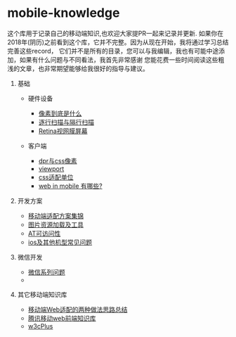 # mobile-knowledge

这个库用于记录自己的移动端知识,也欢迎大家提PR一起来记录并更新.
如果你在2018年(阴历)之前看到这个库，它并不完整。因为从现在开始，我将通过学习总结完善这些record，
它们并不是所有的目录，您可以与我编辑，我也有可能中途添加，如果有什么问题与不同看法，我首先非常感谢
您能花费一些时间阅读这些粗浅的文章，也非常期望能够给我很好的指导与建议。

1. 基础

   + 硬件设备
     + [像素到底是什么](https://github.com/TongDaDa/mobile-knowledge/blob/master/base/pixel.md)
     + [逐行扫描与隔行扫描](https://github.com/TongDaDa/mobile-knowledge/blob/master/base/scan.md)
     + [Retina视网膜屏幕](https://github.com/TongDaDa/mobile-knowledge/blob/master/base/retina.md)

   + 客户端
     + [dpr与css像素](https://github.com/TongDaDa/mobile-knowledge/blob/master/base/dpr.md)
     + [viewport](https://github.com/TongDaDa/mobile-knowledge/blob/master/base/viewport.md)
     + [css适配单位](https://github.com/TongDaDa/mobile-knowledge/blob/master/base/cssUnit.md)
     + [web in mobile 有哪些?](https://github.com/TongDaDa/mobile-knowledge/blob/master/engineering/mobileTypes.md)

2. 开发方案

   + [移动端适配方案集锦](https://github.com/TongDaDa/mobile-knowledge/blob/master/engineering/way.md)
   + [图片资源加载及工具](https://github.com/TongDaDa/mobile-knowledge/blob/master/engineering/way.md)
   + [AT可访问性](https://github.com/TongDaDa/mobile-knowledge/blob/master/engineering/at.md)
   + [ios及其他机型常见问题](https://github.com/TongDaDa/mobile-knowledge/blob/master/engineering/issue.md)

3. 微信开发
   + [微信系列问题](https://github.com/TongDaDa/mobile-knowledge/kind/weChat.md)
   +

4. 其它移动端知识库
   + [移动端Web适配的两种做法思路总结](http://blog.csdn.net/azureternite/article/details/52528380)
   + [腾讯移动web前端知识库](https://github.com/AlloyTeam/Mars)
   + [w3cPlus](https://www.w3cplus.com)